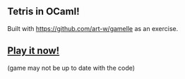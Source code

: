 ## Tetris in OCaml!

Built with https://github.com/art-w/gamelle as an exercise.

## [Play it now!](https://electreaas.github.io/Tetris)
(game may not be up to date with the code)
